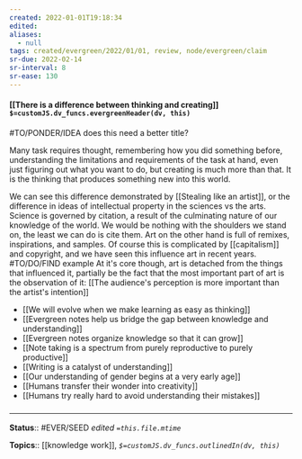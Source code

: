 ```yaml
---
created: 2022-01-01T19:18:34 
edited: 
aliases:
  - null
tags: created/evergreen/2022/01/01, review, node/evergreen/claim
sr-due: 2022-02-14
sr-interval: 8
sr-ease: 130
---
```


#### [[There is a difference between thinking and creating]] `$=customJS.dv_funcs.evergreenHeader(dv, this)`

#TO/PONDER/IDEA does this need a better title?

Many task requires thought, remembering how you did something before, understanding the limitations and requirements of the task at hand, even just figuring out what you want to do, but creating is much more than that. It is the thinking that produces something new into this world.

We can see this difference demonstrated by [[Stealing like an artist]], or the difference in ideas of intellectual property in the sciences vs the arts. Science is governed by citation, a result of the culminating nature of our knowledge of the world. We would be nothing with the shoulders we stand on, the least we can do is cite them. Art on the other hand is full of remixes, inspirations, and samples. Of course this is complicated by [[capitalism]] and copyright, and we have seen this influence art in recent years. #TO/DO/FIND example
At it's core though, art is detached from the things that influenced it, partially be the fact that the most important part of art is the observation of it: [[The audience's perception is more important than the artist's intention]]

 - [[We will evolve when we make learning as easy as thinking]]
 - [[Evergreen notes help us bridge the gap between knowledge and understanding]]
 - [[Evergreen notes organize knowledge so that it can grow]]
 - [[Note taking is a spectrum from purely reproductive to purely productive]]
 - [[Writing is a catalyst of understanding]]
 - [[Our understanding of gender begins at a very early age]]
 - [[Humans transfer their wonder into creativity]]
 - [[Humans try really hard to avoid understanding their mistakes]]

### <hr class="footnote"/>

**Status**:: #EVER/SEED 
*edited `=this.file.mtime`*

**Topics**:: [[knowledge work]], 
*`$=customJS.dv_funcs.outlinedIn(dv, this)`*
